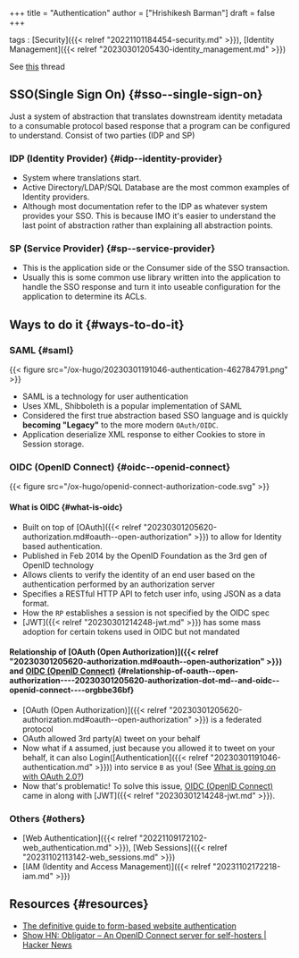 +++
title = "Authentication"
author = ["Hrishikesh Barman"]
draft = false
+++

tags
: [Security]({{< relref "20221101184454-security.md" >}}), [Identity Management]({{< relref "20230301205430-identity_management.md" >}})

See [this](https://www.reddit.com/r/selfhosted/comments/w6y5v0/understanding_authentication/) thread


## SSO(Single Sign On) {#sso--single-sign-on}

Just a system of abstraction that translates downstream identity metadata to a consumable protocol based response that a program can be configured to understand. Consist of two parties (IDP and SP)


### IDP (Identity Provider) {#idp--identity-provider}

-   System where translations start.
-   Active Directory/LDAP/SQL Database are the most common examples of Identity providers.
-   Although most documentation refer to the IDP as whatever system provides your SSO. This is because IMO it's easier to understand the last point of abstraction rather than explaining all abstraction points.


### SP (Service Provider) {#sp--service-provider}

-   This is the application side or the Consumer side of the SSO transaction.
-   Usually this is some common use library written into the application to handle the SSO response and turn it into useable configuration for the application to determine its ACLs.


## Ways to do it {#ways-to-do-it}


### SAML {#saml}

{{< figure src="/ox-hugo/20230301191046-authentication-462784791.png" >}}

-   SAML is a technology for user authentication
-   Uses XML, Shibboleth is a popular implementation of SAML
-   Considered the first true abstraction based SSO language and is quickly **becoming "Legacy"** to the more modern `OAuth/OIDC`.
-   Application deserialize XML response to either Cookies to store in Session storage.


### OIDC (OpenID Connect) {#oidc--openid-connect}

{{< figure src="/ox-hugo/openid-connect-authorization-code.svg" >}}


#### What is OIDC {#what-is-oidc}

-   Built on top of [OAuth]({{< relref "20230301205620-authorization.md#oauth--open-authorization" >}}) to allow for Identity based authentication.
-   Published in Feb 2014 by the OpenID Foundation as the 3rd gen of OpenID technology
-   Allows clients to verify the identity of an end user based on the authentication performed by an authorization server
-   Specifies a RESTful HTTP API to fetch user info, using JSON as a data format.
-   How the `RP` establishes a session is not specified by the OIDC spec
-   [JWT]({{< relref "20230301214248-jwt.md" >}}) has some mass adoption for certain tokens used in OIDC but not mandated


#### Relationship of [OAuth (Open Authorization)]({{< relref "20230301205620-authorization.md#oauth--open-authorization" >}}) and [OIDC (OpenID Connect)](#oidc--openid-connect) {#relationship-of-oauth--open-authorization----20230301205620-authorization-dot-md--and-oidc--openid-connect----orgbbe36bf}

-   [OAuth (Open Authorization)]({{< relref "20230301205620-authorization.md#oauth--open-authorization" >}}) is a federated protocol
-   OAuth allowed 3rd party(`A`) tweet on your behalf
-   Now what if `A` assumed, just because you allowed it to tweet on your behalf, it can also Login([Authentication]({{< relref "20230301191046-authentication.md" >}})) into service `B` as you! (See [What is going on with OAuth 2.0?](https://medium.com/securing/what-is-going-on-with-oauth-2-0-and-why-you-should-not-use-it-for-authentication-5f47597b2611))
-   Now that's problematic! To solve this issue, [OIDC (OpenID Connect)](#oidc--openid-connect) came in along with [JWT]({{< relref "20230301214248-jwt.md" >}}).


### Others {#others}

-   [Web Authentication]({{< relref "20221109172102-web_authentication.md" >}}), [Web Sessions]({{< relref "20231102113142-web_sessions.md" >}})
-   [IAM (Identity and Access Management)]({{< relref "20231102172218-iam.md" >}})


## Resources {#resources}

-   [The definitive guide to form-based website authentication](https://stackoverflow.com/questions/549/the-definitive-guide-to-form-based-website-authentication)
-   [Show HN: Obligator – An OpenID Connect server for self-hosters | Hacker News](https://news.ycombinator.com/item?id=37848793)

